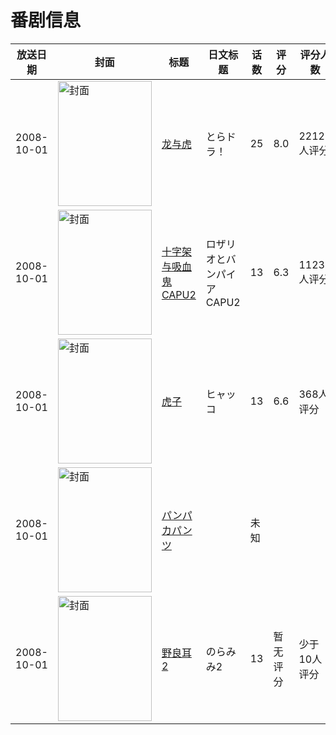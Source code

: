 # 番剧信息

|放送日期|封面|标题|日文标题|话数|评分|评分人数|
|---|---|---|---|---|---|---|
|2008-10-01|<img src="//lain.bgm.tv/pic/cover/c/a4/30/909_e5zhk.jpg" alt="封面" style="width:150px;height:200px;object-fit:cover;">|[龙与虎](https://bangumi.tv/subject/909)|とらドラ！|25|8.0|22129人评分|
|2008-10-01|<img src="//lain.bgm.tv/pic/cover/c/fe/c8/2475_21ivi.jpg" alt="封面" style="width:150px;height:200px;object-fit:cover;">|[十字架与吸血鬼 CAPU2](https://bangumi.tv/subject/2475)|ロザリオとバンパイア CAPU2|13|6.3|1123人评分|
|2008-10-01|<img src="//lain.bgm.tv/pic/cover/c/2a/0f/2942_Ozo2S.jpg" alt="封面" style="width:150px;height:200px;object-fit:cover;">|[虎子](https://bangumi.tv/subject/2942)|ヒャッコ|13|6.6|368人评分|
|2008-10-01|<img src="//lain.bgm.tv/pic/cover/c/a0/50/208315_AdDPE.jpg" alt="封面" style="width:150px;height:200px;object-fit:cover;">|[パンパカパンツ](https://bangumi.tv/subject/208315)||未知|||
|2008-10-01|<img src="//lain.bgm.tv/pic/cover/c/2f/23/215551_7YNT3.jpg" alt="封面" style="width:150px;height:200px;object-fit:cover;">|[野良耳2](https://bangumi.tv/subject/215551)|のらみみ2|13|暂无评分|少于10人评分|
